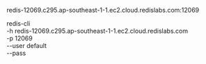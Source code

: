 redis-12069.c295.ap-southeast-1-1.ec2.cloud.redislabs.com:12069

redis-cli \
-h redis-12069.c295.ap-southeast-1-1.ec2.cloud.redislabs.com \
-p 12069 \
--user default \
--pass 